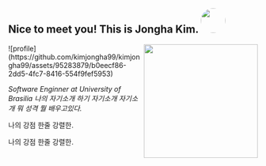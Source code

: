 <h2> Nice to meet you! This is Jongha Kim. <img src="https://media.giphy.com/media/LaVp0AyqR5bGsC5Cbm/giphy.gif" width="50" style="border-radius: 50%;"></h2>
<img align='right' src="https://media.giphy.com/media/ieyl9zmCjO4b4t6qoY/giphy.gif" width="230">
![profile](https://github.com/kimjongha99/kimjongha99/assets/95283879/b0eecf86-2dd5-4fc7-8416-554f9fef5953)
<p><em>Software Enginner at University of Brasilia</a> 
  <a> 나의 자기소개 하기 자기소개 자기소개 뭐 성격 뭘 배우고있다.
</em></p>
<p>    나의 강점 한줄 강렬한. </p>
<p>  나의 강점 한줄 강렬한. </p>
